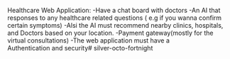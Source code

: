 Healthcare Web Application:
-Have a chat board with doctors 
-An AI that responses to any healthcare related questions ( e.g if you wanna confirm certain symptoms)
-Alsi the AI must recommend nearby clinics, hospitals, and Doctors based on your location.
-Payment gateway(mostly for the virtual consultations)
-The web application must have a  Authentication and security# silver-octo-fortnight
